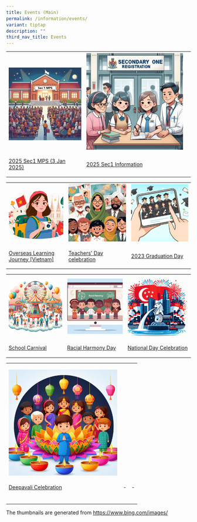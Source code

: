 ```yaml
---
title: Events (Main)
permalink: /information/events/
variant: tiptap
description: ""
third_nav_title: Events
---
```

<table style="minWidth: 75px">
<colgroup>
<col>
<col>
<col>
</colgroup>
<tbody>
<tr>
<th rowspan="1" colspan="1">
<p></p>
<div class="isomer-image-wrapper">
<img style="width: 100%" height="auto" width="100%" alt="" src="/images/Thumbnails/2024_Sec_1_MPS.png">
</div>
</th>
<th rowspan="1" colspan="1">
<div class="isomer-image-wrapper">
<img style="width: 100%" height="auto" width="100%" alt="" src="/images/Events/2024%20Sec1%20Info%20(P_S)/Sec1_thumbnail.png">
</div>
</th>
<th rowspan="1" colspan="1">
<p></p>
</th>
</tr>
<tr>
<td rowspan="1" colspan="1">
<p><a href="/2025-sec1-meet-the-parents-session-3-jan-2025/" rel="noopener nofollow" target="_blank">2025 Sec1 MPS (3 Jan 2025)</a>
</p>
</td>
<td rowspan="1" colspan="1">
<p><a href="/events/2025sec1information" rel="noopener noreferrer nofollow" target="_blank">2025 Sec1 Information</a>
</p>
</td>
<td rowspan="1" colspan="1">
<p></p>
</td>
</tr>
</tbody>
</table>
<table style="minWidth: 75px">
<colgroup>
<col>
<col>
<col>
</colgroup>
<tbody>
<tr>
<th rowspan="1" colspan="1">
<div class="isomer-image-wrapper">
<img style="width: 100%" height="auto" width="100%" alt="" src="/images/Events/2023%20OLJ%20(Vietnam)/OLJthumbnail.jfif">
</div>
</th>
<th rowspan="1" colspan="1">
<div class="isomer-image-wrapper">
<img style="width: 100%" height="auto" width="100%" alt="" src="/images/Events/2023%20Teachers'%20Day/TDthumbnail.jfif">
</div>
</th>
<th rowspan="1" colspan="1">
<div class="isomer-image-wrapper">
<img style="width: 100%" height="auto" width="100%" alt="" src="/images/Events/2023%20Graduation%20Day/Gradthumbnail.jfif">
</div>
</th>
</tr>
<tr>
<td rowspan="1" colspan="1">
<p><a href="/events/olj2023" rel="noopener noreferrer nofollow" target="_blank">Overseas Learning Journey [Vietnam]</a>
</p>
</td>
<td rowspan="1" colspan="1">
<p><a href="/events/td2023" rel="noopener noreferrer nofollow" target="_blank">Teachers' Day celebration</a>
</p>
</td>
<td rowspan="1" colspan="1">
<p><a href="/events/gradday2023" rel="noopener noreferrer nofollow" target="_blank">2023 Graduation Day</a>
</p>
</td>
</tr>
</tbody>
</table>
<table style="minWidth: 75px">
<colgroup>
<col>
<col>
<col>
</colgroup>
<tbody>
<tr>
<th rowspan="1" colspan="1">
<div class="isomer-image-wrapper">
<img style="width: 100%" height="auto" width="100%" alt="" src="/images/Events/2023%20School%20Carnival/Sch_Carnival_thumbnail.jfif">
</div>
</th>
<th rowspan="1" colspan="1">
<div class="isomer-image-wrapper">
<img style="width: 100%" height="auto" width="100%" alt="" src="/images/Events/2023%20RHD/RDthumbnail.jfif">
</div>
</th>
<th rowspan="1" colspan="1">
<div class="isomer-image-wrapper">
<img style="width: 100%" height="auto" width="100%" alt="" src="/images/Events/2023%20National%20Day/NDPthumbnail.jfif">
</div>
</th>
</tr>
<tr>
<td rowspan="1" colspan="1">
<p><a href="/events/schoolcarnival2023/" rel="noopener noreferrer nofollow" target="_blank">School Carnival</a>
</p>
</td>
<td rowspan="1" colspan="1">
<p><a href="/events/rhd2023/" rel="noopener noreferrer nofollow" target="_blank">Racial Harmony Day</a>
</p>
</td>
<td rowspan="1" colspan="1">
<p><a href="/events/ndp2023/" rel="noopener noreferrer nofollow" target="_blank">National Day Celebration</a>
</p>
</td>
</tr>
</tbody>
</table>
<table style="minWidth: 75px">
<colgroup>
<col>
<col>
<col>
</colgroup>
<tbody>
<tr>
<th rowspan="1" colspan="1">
<p></p>
<div class="isomer-image-wrapper">
<img style="width: 100%" height="auto" width="100%" alt="" src="/images/Thumbnails/2023_Deepavali_thumbnail.png">
</div>
</th>
<th rowspan="1" colspan="1">
<p></p>
</th>
<th rowspan="1" colspan="1">
<p></p>
</th>
</tr>
<tr>
<td rowspan="1" colspan="1">
<p><a href="/events/deepavali2023" rel="noopener noreferrer nofollow" target="_blank">Deepavali Celebration</a>
</p>
</td>
<td rowspan="1" colspan="1">
<p>-</p>
</td>
<td rowspan="1" colspan="1">
<p>-</p>
</td>
</tr>
<tr>
<td rowspan="1" colspan="1">
<p></p>
</td>
<td rowspan="1" colspan="1">
<p></p>
</td>
<td rowspan="1" colspan="1">
<p></p>
</td>
</tr>
</tbody>
</table>
<p></p>
<p>The thumbnails are generated from <a href="https://www.bing.com/images/create?q=school%20leader%20addressing%20parents%20of%20secondary%20school%20students%20in%20the%20school%20hall&amp;rt=4&amp;FORM=GENCRE&amp;id=1-65cf2287804e4a49825eb9134fdb5d53" rel="noopener noreferrer nofollow" target="_blank">https://www.bing.com/images/</a>
</p>